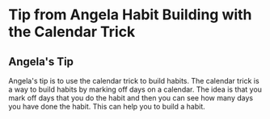# Tip from Angela Habit Building with the Calendar Trick

## Angela's Tip

Angela's tip is to use the calendar trick to build habits. The calendar trick is a way to build habits by marking off days on a calendar. The idea is that you mark off days that you do the habit and then you can see how many days you have done the habit. This can help you to build a habit.
